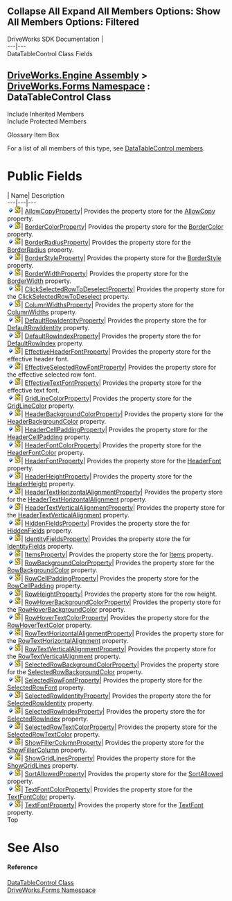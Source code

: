 Collapse All Expand All Members Options: Show All  Members Options: Filtered   
---  
DriveWorks SDK Documentation  |   
---|---  
DataTableControl Class Fields   
  
[DriveWorks.Engine Assembly](topic2156.md) > [DriveWorks.Forms Namespace](topic7266.md) : DataTableControl Class  
---  
  
Include Inherited Members    
Include Protected Members    


Glossary Item Box

For a list of all members of this type, see [DataTableControl members](topic7865.md).

# Public Fields

| Name| Description  
---|---|---  
![Public Field](dotnetimages/publicField.gif)![static \(Shared in Visual Basic\)](dotnetimages/static.gif)| [AllowCopyProperty](topic7918.md)| Provides the property store for the [AllowCopy](topic7878.md) property.   
![Public Field](dotnetimages/publicField.gif)![static \(Shared in Visual Basic\)](dotnetimages/static.gif)| [BorderColorProperty](topic7919.md)| Provides the property store for the [BorderColor](topic7879.md) property.   
![Public Field](dotnetimages/publicField.gif)![static \(Shared in Visual Basic\)](dotnetimages/static.gif)| [BorderRadiusProperty](topic7920.md)| Provides the property store for the [BorderRadius](topic7880.md) property.   
![Public Field](dotnetimages/publicField.gif)![static \(Shared in Visual Basic\)](dotnetimages/static.gif)| [BorderStyleProperty](topic7921.md)| Provides the property store for the [BorderStyle](topic7881.md) property.   
![Public Field](dotnetimages/publicField.gif)![static \(Shared in Visual Basic\)](dotnetimages/static.gif)| [BorderWidthProperty](topic7922.md)| Provides the property store for the [BorderWidth](topic7882.md) property.   
![Public Field](dotnetimages/publicField.gif)![static \(Shared in Visual Basic\)](dotnetimages/static.gif)| [ClickSelectedRowToDeselectProperty](topic7923.md)| Provides the property store for the [ClickSelectedRowToDeselect](topic7883.md) property.   
![Public Field](dotnetimages/publicField.gif)![static \(Shared in Visual Basic\)](dotnetimages/static.gif)| [ColumnWidthsProperty](topic7924.md)| Provides the property store for the [ColumnWidths](topic7884.md) property.   
![Public Field](dotnetimages/publicField.gif)![static \(Shared in Visual Basic\)](dotnetimages/static.gif)| [DefaultRowIdentityProperty](topic7925.md)| Provides the property store the for [DefaultRowIdentity](topic7885.md) property.   
![Public Field](dotnetimages/publicField.gif)![static \(Shared in Visual Basic\)](dotnetimages/static.gif)| [DefaultRowIndexProperty](topic7926.md)| Provides the property store the for [DefaultRowIndex](topic7886.md) property.   
![Public Field](dotnetimages/publicField.gif)![static \(Shared in Visual Basic\)](dotnetimages/static.gif)| [EffectiveHeaderFontProperty](topic7927.md)| Provides the property store for the effective header font.   
![Public Field](dotnetimages/publicField.gif)![static \(Shared in Visual Basic\)](dotnetimages/static.gif)| [EffectiveSelectedRowFontProperty](topic7928.md)| Provides the property store for the effective selected row font.   
![Public Field](dotnetimages/publicField.gif)![static \(Shared in Visual Basic\)](dotnetimages/static.gif)| [EffectiveTextFontProperty](topic7929.md)| Provides the property store for the effective text font.   
![Public Field](dotnetimages/publicField.gif)![static \(Shared in Visual Basic\)](dotnetimages/static.gif)| [GridLineColorProperty](topic7930.md)| Provides the property store for the [GridLineColor](topic7888.md) property.   
![Public Field](dotnetimages/publicField.gif)![static \(Shared in Visual Basic\)](dotnetimages/static.gif)| [HeaderBackgroundColorProperty](topic7931.md)| Provides the property store for the [HeaderBackgroundColor](topic7889.md) property.   
![Public Field](dotnetimages/publicField.gif)![static \(Shared in Visual Basic\)](dotnetimages/static.gif)| [HeaderCellPaddingProperty](topic7932.md)| Provides the property store for the [HeaderCellPadding](topic7890.md) property.   
![Public Field](dotnetimages/publicField.gif)![static \(Shared in Visual Basic\)](dotnetimages/static.gif)| [HeaderFontColorProperty](topic7933.md)| Provides the property store for the [HeaderFontColor](topic7893.md) property.   
![Public Field](dotnetimages/publicField.gif)![static \(Shared in Visual Basic\)](dotnetimages/static.gif)| [HeaderFontProperty](topic7934.md)| Provides the property store for the [HeaderFont](topic7892.md) property.   
![Public Field](dotnetimages/publicField.gif)![static \(Shared in Visual Basic\)](dotnetimages/static.gif)| [HeaderHeightProperty](topic7935.md)| Provides the property store for the [HeaderHeight](topic7894.md) property.   
![Public Field](dotnetimages/publicField.gif)![static \(Shared in Visual Basic\)](dotnetimages/static.gif)| [HeaderTextHorizontalAlignmentProperty](topic7936.md)| Provides the property store for the [HeaderTextHorizontalAlignment](topic7895.md) property.   
![Public Field](dotnetimages/publicField.gif)![static \(Shared in Visual Basic\)](dotnetimages/static.gif)| [HeaderTextVerticalAlignmentProperty](topic7937.md)| Provides the property store for the [HeaderTextVerticalAlignment](topic7896.md) property.   
![Public Field](dotnetimages/publicField.gif)![static \(Shared in Visual Basic\)](dotnetimages/static.gif)| [HiddenFieldsProperty](topic7938.md)| Provides the property store the for [HiddenFields](topic7897.md) property.   
![Public Field](dotnetimages/publicField.gif)![static \(Shared in Visual Basic\)](dotnetimages/static.gif)| [IdentityFieldsProperty](topic7939.md)| Provides the property store the for [IdentityFields](topic7898.md) property.   
![Public Field](dotnetimages/publicField.gif)![static \(Shared in Visual Basic\)](dotnetimages/static.gif)| [ItemsProperty](topic7940.md)| Provides the property store the for [Items](topic7899.md) property.   
![Public Field](dotnetimages/publicField.gif)![static \(Shared in Visual Basic\)](dotnetimages/static.gif)| [RowBackgroundColorProperty](topic7941.md)| Provides the property store for the [RowBackgroundColor](topic7900.md) property.   
![Public Field](dotnetimages/publicField.gif)![static \(Shared in Visual Basic\)](dotnetimages/static.gif)| [RowCellPaddingProperty](topic7942.md)| Provides the property store for the [RowCellPadding](topic7901.md) property.   
![Public Field](dotnetimages/publicField.gif)![static \(Shared in Visual Basic\)](dotnetimages/static.gif)| [RowHeightProperty](topic7943.md)| Provides the property store for the row height.   
![Public Field](dotnetimages/publicField.gif)![static \(Shared in Visual Basic\)](dotnetimages/static.gif)| [RowHoverBackgroundColorProperty](topic7944.md)| Provides the property store for the [RowHoverBackgroundColor](topic7903.md) property.   
![Public Field](dotnetimages/publicField.gif)![static \(Shared in Visual Basic\)](dotnetimages/static.gif)| [RowHoverTextColorProperty](topic7945.md)| Provides the property store for the [RowHoverTextColor](topic7904.md) property.   
![Public Field](dotnetimages/publicField.gif)![static \(Shared in Visual Basic\)](dotnetimages/static.gif)| [RowTextHorizontalAlignmentProperty](topic7946.md)| Provides the property store for the [RowTextHorizontalAlignment](topic7905.md) property.   
![Public Field](dotnetimages/publicField.gif)![static \(Shared in Visual Basic\)](dotnetimages/static.gif)| [RowTextVerticalAlignmentProperty](topic7947.md)| Provides the property store for the [RowTextVerticalAlignment](topic7906.md) property.   
![Public Field](dotnetimages/publicField.gif)![static \(Shared in Visual Basic\)](dotnetimages/static.gif)| [SelectedRowBackgroundColorProperty](topic7948.md)| Provides the property store for the [SelectedRowBackgroundColor](topic7907.md) property.   
![Public Field](dotnetimages/publicField.gif)![static \(Shared in Visual Basic\)](dotnetimages/static.gif)| [SelectedRowFontProperty](topic7949.md)| Provides the property store for the [SelectedRowFont](topic7908.md) property.   
![Public Field](dotnetimages/publicField.gif)![static \(Shared in Visual Basic\)](dotnetimages/static.gif)| [SelectedRowIdentityProperty](topic7950.md)| Provides the property store the for [SelectedRowIdentity](topic7909.md) property.   
![Public Field](dotnetimages/publicField.gif)![static \(Shared in Visual Basic\)](dotnetimages/static.gif)| [SelectedRowIndexProperty](topic7951.md)| Provides the property store the for [SelectedRowIndex](topic7910.md) property.   
![Public Field](dotnetimages/publicField.gif)![static \(Shared in Visual Basic\)](dotnetimages/static.gif)| [SelectedRowTextColorProperty](topic7952.md)| Provides the property store for the [SelectedRowTextColor](topic7911.md) property.   
![Public Field](dotnetimages/publicField.gif)![static \(Shared in Visual Basic\)](dotnetimages/static.gif)| [ShowFillerColumnProperty](topic7953.md)| Provides the property store for the [ShowFillerColumn](topic7912.md) property.   
![Public Field](dotnetimages/publicField.gif)![static \(Shared in Visual Basic\)](dotnetimages/static.gif)| [ShowGridLinesProperty](topic7954.md)| Provides the property store for the [ShowGridLines](topic7913.md) property.   
![Public Field](dotnetimages/publicField.gif)![static \(Shared in Visual Basic\)](dotnetimages/static.gif)| [SortAllowedProperty](topic7955.md)| Provides the property store for the [SortAllowed](topic7914.md) property.   
![Public Field](dotnetimages/publicField.gif)![static \(Shared in Visual Basic\)](dotnetimages/static.gif)| [TextFontColorProperty](topic7956.md)| Provides the property store for the [TextFontColor](topic7917.md) property.   
![Public Field](dotnetimages/publicField.gif)![static \(Shared in Visual Basic\)](dotnetimages/static.gif)| [TextFontProperty](topic7957.md)| Provides the property store for the [TextFont](topic7916.md) property.   
Top

# See Also

#### Reference

[DataTableControl Class](topic7864.md)   
[DriveWorks.Forms Namespace](topic7266.md)


